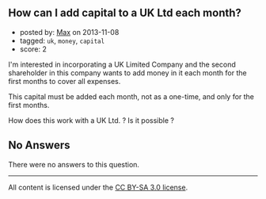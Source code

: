 ## How can I add capital to a UK Ltd each month?

- posted by: [Max](https://stackexchange.com/users/-1/16514-max) on 2013-11-08
- tagged: `uk`, `money`, `capital`
- score: 2

<p>I'm interested in incorporating a UK Limited Company and the second shareholder in this company wants to add money in it each month for the first months to cover all expenses.</p>

<p>This capital must be added each month, not as a one-time, and only for the first months.</p>

<p>How does this work with a UK Ltd. ? Is it possible ?</p>


## No Answers

There were no answers to this question.


---

All content is licensed under the [CC BY-SA 3.0 license](https://creativecommons.org/licenses/by-sa/3.0/).
